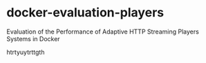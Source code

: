 # docker-evaluation-players
Evaluation of the Performance of Adaptive HTTP Streaming Players Systems in Docker

htrtyuytrttgth
